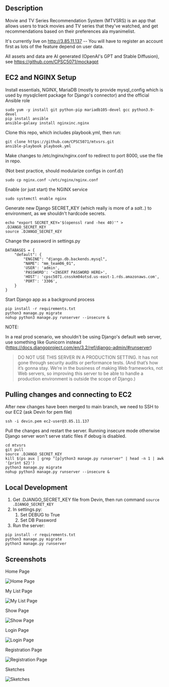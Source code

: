 ## Description

Movie and TV Series Recommendation System (MTVSRS) is an app that allows users to track movies and TV series that
they've watched, and get recommendations based on their preferences ala myanimelist.

It's currently live on http://3.85.11.137 -- You will have to register an account first as lots of the feature depend on
user data.

All assets and data are AI generated (OpenAI's GPT and Stable Diffusion), see https://github.com/CPSC5071/mockagpt

## EC2 and NGINX Setup

Install essentials, NGINX, MariaDB (mostly to provide mysql_config which is used by mysqlclient package for Django's
connector) and the official Ansible role

```
sudo yum -y install git python-pip mariadb105-devel gcc python3.9-devel
pip install ansible 
ansible-galaxy install nginxinc.nginx
```

Clone this repo, which includes playbook.yml, then run:

```
git clone https://github.com/CPSC5071/mtvsrs.git
ansible-playbook playbook.yml
```

Make changes to /etc/nginx/nginx.conf to redirect to port 8000, use the file in repo.

(Not best practice, should modularize configs in conf.d/)

```
sudo cp nginx.conf ~/etc/nginx/nginx.conf
```

Enable (or just start) the NGINX service

```
sudo systemctl enable nginx
```

Generate new Django SECRET_KEY (which really is more of a *salt*..) to environment, as we shouldn't hardcode secrets.

```
echo "export SECRET_KEY='$(openssl rand -hex 40)'" > .DJANGO_SECRET_KEY
source .DJANGO_SECRET_KEY
```

Change the password in settings.py

```
DATABASES = {
    "default": {
        "ENGINE": "django.db.backends.mysql",
        "NAME": "mm_team06_01",
        'USER': 'admin',
        'PASSWORD': '<INSERT PASSWORD HERE>',
        'HOST': 'cpsc5071.cnsskm04otsd.us-east-1.rds.amazonaws.com',
        'PORT': '3306',
    }
}
```

Start Django app as a background process

```
pip install -r requirements.txt
python3 manage.py migrate
nohup python3 manage.py runserver --insecure &
```

NOTE:

In a real prod scenario, we shouldn't be using Django's default web server, use something like Gunicorn
instead (https://docs.djangoproject.com/en/3.2/ref/django-admin/#runserver)

> DO NOT USE THIS SERVER IN A PRODUCTION SETTING. It has not gone through security audits or performance tests.
> (And that’s how it’s gonna stay. We’re in the business of making Web frameworks, not Web servers, so improving this
> server to be able to handle a production environment is outside the scope of Django.)

## Pulling changes and connecting to EC2

After new changes have been merged to main branch, we need to SSH to our EC2 (ask Devin for pem file)

```
ssh -i devin.pem ec2-user@3.85.11.137 
```

Pull the changes and restart the server. Running insecure mode otherwise Django server won't serve static files if debug
is disabled.

```
cd mtvsrs
git pull
source .DJANGO_SECRET_KEY
kill $(ps aux | grep "[p]ython3 manage.py runserver" | head -n 1 | awk '{print $2}')
python3 manage.py migrate
nohup python3 manage.py runserver --insecure &
```

## Local Development

1. Get .DJANGO_SECRET_KEY file from Devin, then run command `source .DJANGO_SECRET_KEY`
2. In settings.py:
    1. Set DEBUG to True
    2. Set DB Password
3. Run the server:

```
pip install -r requirements.txt
python3 manage.py migrate
python3 manage.py runserver
```

## Screenshots

Home Page

![Home Page](screenshots/home.png)

My List Page

![My List Page](screenshots/mylist.png)

Show Page

![Show Page](screenshots/show.png)

Login Page

![Login Page](screenshots/login.png)

Registration Page

![Registration Page](screenshots/register.png)

Sketches

![Sketches](screenshots/sketches.png)